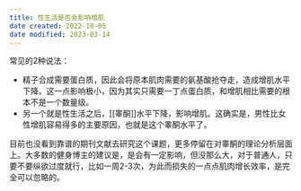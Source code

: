 ```yaml
---
title: 性生活是否会影响增肌
date created: 2022-10-05
date modified: 2023-03-14
---
```


常见的2种说法：

- 精子合成需要蛋白质，因此会将原本肌肉需要的氨基酸抢夺走，造成增肌水平下降。这一点影响极小，因为其实只需要一丁点蛋白质，和增肌相比需要的根本不是一个数量级。
- 另一个就是性生活之后，[[睾酮]]水平下降，影响增肌。这确实是，男性比女性增肌容易得多的主要原因，也就是这个睾酮水平了。

目前也没看到靠谱的期刊文献去研究这个课题，更多停留在对睾酮的理论分析层面上。大多数的健身博主的建议是，是会有一定影响，但没那么大，对于普通人，只要不要纵欲过度就行，比如一周2-3次，为此而损失的一点点肌肉增长效率，是完全可以忽略的。
